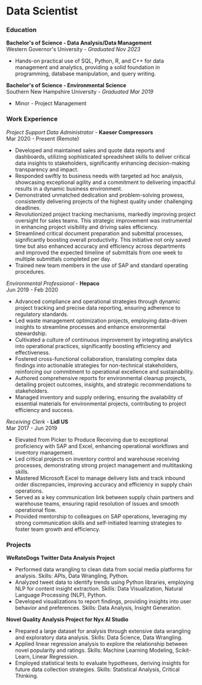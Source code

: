 # Data Scientist

### Education
**Bachelor's of Science - Data Analysis/Data Management**<br>
Western Governor's University - *Graduated Nov 2023*
- Hands-on practical use of SQL, Python, R, and C++ for data management and analytics, providing a solid foundation in programming, database manipulation, and query writing.

**Bachelor's of Science - Environmental Science**<br>
Southern New Hampshire University - *Graduated Mar 2019*
- Minor - Project Management

### Work Experience
*Project Support Data Administrator* - **Kaeser Compressors**<br>
Mar 2020 - Present (Remote)
- Developed and maintained sales and quote data reports and dashboards, utilizing sophisticated spreadsheet skills to deliver critical data insights to stakeholders, significantly enhancing decision-making transparency and impact.
- Responded swiftly to business needs with targeted ad hoc analysis, showcasing exceptional agility and a commitment to delivering impactful results in a dynamic business environment.
- Demonstrated unmatched dedication and problem-solving prowess, consistently delivering projects of the highest quality under challenging deadlines.
- Revolutionized project tracking mechanisms, markedly improving project oversight for sales teams. This strategic improvement was instrumental in enhancing project visibility and driving sales efficiency.
- Streamlined critical document preparation and submittal processes, significantly boosting overall productivity. This initiative not only saved time but also enhanced accuracy and efficiency across departments and improved the expected timeline of submittals from one week to multiple submittals completed per day.
- Trained new team members in the use of SAP and standard operating procedures.

*Environmental Professional* - **Hepaco**<br>
Jun 2019 - Feb 2020
- Advanced compliance and operational strategies through dynamic project tracking and precise data reporting, ensuring adherence to regulatory standards.
- Led waste management optimization projects, employing data-driven insights to streamline processes and enhance environmental stewardship.
- Cultivated a culture of continuous improvement by integrating analytics into operational practices, significantly boosting efficiency and effectiveness.
- Fostered cross-functional collaboration, translating complex data findings into actionable strategies for non-technical stakeholders, reinforcing our commitment to operational excellence and sustainability.
- Authored comprehensive reports for environmental cleanup projects, detailing project outcomes, insights, and strategic recommendations to stakeholders.
- Managed inventory and supply ordering, ensuring the availability of essential materials for environmental projects, contributing to project efficiency and success.

*Receiving Clerk* - **Lidl US**<br>
Mar 2017 - Jun 2019
- Elevated from Picker to Produce Receiving due to exceptional proficiency with SAP and Excel, enhancing operational workflows and inventory management.
- Led critical projects on inventory control and warehouse receiving processes, demonstrating strong project management and multitasking skills.
- Mastered Microsoft Excel to manage delivery lists and track inbound order discrepancies, improving accuracy and efficiency in supply chain operations.
- Served as a key communication link between supply chain partners and warehouse teams, ensuring rapid resolution of issues and smooth operational flow.
- Provided mentorship to colleagues on SAP operations, leveraging my strong communication skills and self-initiated learning strategies to foster team growth and efficiency.

### Projects
**WeRateDogs Twitter Data Analysis Project**
- Performed data wrangling to clean data from social media platforms for analysis. Skills: APIs, Data Wrangling, Python.
- Analyzed tweet data to identify trends using Python libraries, employing NLP for content insight extraction. Skills: Data Visualization, Natural Language Processing (NLP), Python.
- Developed visualizations to report findings, providing insights into user behavior and preferences. Skills: Data Analysis, Insight Generation.

**Novel Quality Analysis Project for Nyx AI Studio**
- Prepared a large dataset for analysis through extensive data wrangling and exploratory data analysis. Skills: Data Science, Data Wrangling.
- Applied linear regression analysis to explore the relationship between novel popularity and ratings. Skills: Machine Learning Modeling, Scikit-Learn, Linear Regression.
- Employed statistical tests to evaluate hypotheses, deriving insights for future data collection strategies. Skills: Statistical Analysis, Critical Thinking.
